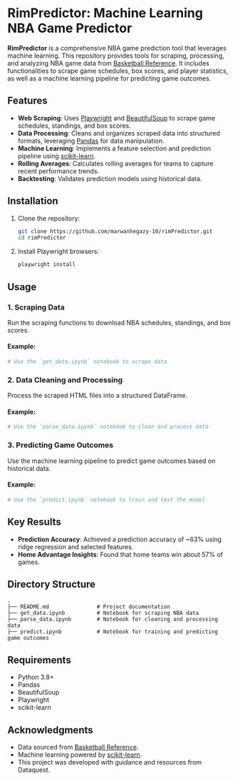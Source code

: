 # RimPredictor: Machine Learning NBA Game Predictor

**RimPredictor** is a comprehensive NBA game prediction tool that leverages machine learning. This repository provides tools for scraping, processing, and analyzing NBA game data from [Basketball Reference](https://www.basketball-reference.com). It includes functionalities to scrape game schedules, box scores, and player statistics, as well as a machine learning pipeline for predicting game outcomes.

## Features

- **Web Scraping**: Uses [Playwright](https://playwright.dev/) and [BeautifulSoup](https://www.crummy.com/software/BeautifulSoup/) to scrape game schedules, standings, and box scores.
- **Data Processing**: Cleans and organizes scraped data into structured formats, leveraging [Pandas](https://pandas.pydata.org/) for data manipulation.
- **Machine Learning**: Implements a feature selection and prediction pipeline using [scikit-learn](https://scikit-learn.org/).
- **Rolling Averages**: Calculates rolling averages for teams to capture recent performance trends.
- **Backtesting**: Validates prediction models using historical data.

## Installation

1. Clone the repository:
   ```bash
   git clone https://github.com/marwanhegazy-10/rimPredictor.git
   cd rimPredictor
   ```

2. Install Playwright browsers:
   ```bash
   playwright install
   ```

## Usage

### 1. Scraping Data
Run the scraping functions to download NBA schedules, standings, and box scores.

#### Example:
```python
# Use the `get_data.ipynb` notebook to scrape data
```

### 2. Data Cleaning and Processing
Process the scraped HTML files into a structured DataFrame.

#### Example:
```python
# Use the `parse_data.ipynb` notebook to clean and process data
```

### 3. Predicting Game Outcomes
Use the machine learning pipeline to predict game outcomes based on historical data.

#### Example:
```python
# Use the `predict.ipynb` notebook to train and test the model
```

## Key Results

- **Prediction Accuracy**: Achieved a prediction accuracy of ~63% using ridge regression and selected features.
- **Home Advantage Insights**: Found that home teams win about 57% of games.

## Directory Structure

```
.
├── README.md               # Project documentation
├── get_data.ipynb          # Notebook for scraping NBA data
├── parse_data.ipynb        # Notebook for cleaning and processing data
├── predict.ipynb           # Notebook for training and predicting game outcomes
```

## Requirements

- Python 3.8+
- Pandas
- BeautifulSoup
- Playwright
- scikit-learn

## Acknowledgments

- Data sourced from [Basketball Reference](https://www.basketball-reference.com).
- Machine learning powered by [scikit-learn](https://scikit-learn.org/).
- This project was developed with guidance and resources from Dataquest.
